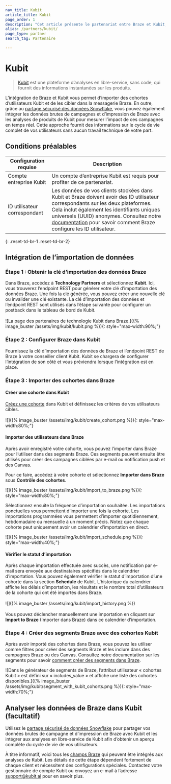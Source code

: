 ```yaml
---
nav_title: Kubit
article_title: Kubit
page_order: 1
description: "Cet article présente le partenariat entre Braze et Kubit, une plateforme d’analyses sans code et en libre-service qui fournit des informations instantanées sur les produits."
alias: /partners/kubit/
page_type: partner
search_tag: Partenaire

---
```


# Kubit

> [Kubit](https://kubit.ai/) est une plateforme d’analyses en libre-service, sans code, qui fournit des informations instantanées sur les produits. 

L’intégration de Braze et Kubit vous permet d’importer des cohortes d’utilisateurs Kubit et de les cibler dans la messagerie Braze. En outre, grâce au [partage sécurisé des données Snowflake]({{site.baseurl}}/partners/data_and_infrastructure_agility/data_warehouses/snowflake/), vous pouvez également intégrer les données brutes de campagnes et d’impression de Braze avec les analyses de produits de Kubit pour mesurer l’impact de ces campagnes en temps réel. Cette approche fournit des informations sur le cycle de vie complet de vos utilisateurs sans aucun travail technique de votre part.

## Conditions préalables

| Configuration requise | Description |
|---|---|
|Compte entreprise Kubit | Un compte d’entreprise Kubit est requis pour profiter de ce partenariat. |
| ID utilisateur correspondant | Les données de vos clients stockées dans Kubit et Braze doivent avoir des ID utilisateur correspondants sur les deux plateformes. Cela inclut également les identifiants uniques universels (UUID) anonymes. Consultez notre [documentation]({{site.baseurl}}/developer_guide/platform_integration_guides/android/analytics/setting_user_ids/) pour savoir comment Braze configure les ID utilisateur. |
{: .reset-td-br-1 .reset-td-br-2} 

## Intégration de l’importation de données

### Étape 1 : Obtenir la clé d’importation des données Braze

Dans Braze, accédez à **Technology Partners** et sélectionnez **Kubit**. Ici, vous trouverez l’endpoint REST pour générer votre clé d’importation des données Braze. Une fois la clé générée, vous pouvez créer une nouvelle clé ou invalider une clé existante. La clé d’importation des données et l’endpoint REST sont utilisés dans l’étape suivante pour configurer un postback dans le tableau de bord de Kubit.<br><br>![La page des partenaires de technologie Kubit dans Braze.]({% image_buster /assets/img/kubit/kubit.png %}){: style="max-width:90%;"}

### Étape 2 : Configurer Braze dans Kubit

Fournissez la clé d’importation des données de Braze et l’endpoint REST de Braze à votre conseiller client Kubit. Kubit se chargera de configurer l’intégration de son côté et vous préviendra lorsque l’intégration est en place.  

### Étape 3 : Importer des cohortes dans Braze

#### Créer une cohorte dans Kubit
[Créez une cohorte](https://www.kubit.ai/doc/fundamentals#cohort) dans Kubit et définissez les critères de vos utilisateurs cibles.<br><br>![]({% image_buster /assets/img/kubit/create_cohort.png %}){: style="max-width:80%;"}

#### Importer des utilisateurs dans Braze
Après avoir enregistré votre cohorte, vous pouvez l’importer dans Braze pour l’utiliser dans des segments Braze. Ces segments peuvent ensuite être utilisés pour créer des campagnes ciblées par e-mail ou notification push et des Canvas.

Pour ce faire, accédez à votre cohorte et sélectionnez **Importer dans Braze** sous **Contrôle des cohortes**.

![]({% image_buster /assets/img/kubit/import_to_braze.png %}){: style="max-width:80%;"}

Sélectionnez ensuite la fréquence d’importation souhaitée. Les importations ponctuelles vous permettent d’importer une fois la cohorte. Les importations programmées vous permettent d’importer quotidiennement, hebdomadaire ou mensuelle à un moment précis. Notez que chaque cohorte peut uniquement avoir un calendrier d’importation en direct. 

![]({% image_buster /assets/img/kubit/import_schedule.png %}){: style="max-width:40%;"}

#### Vérifier le statut d’importation
Après chaque importation effectuée avec succès, une notification par e-mail sera envoyée aux destinataires spécifiés dans le calendrier d’importation. Vous pouvez également vérifier le statut d’importation d’une cohorte dans la section **Schedule** de Kubit. L’historique du calendrier affiche les délais d’importation, les résultats et le nombre total d’utilisateurs de la cohorte qui ont été importés dans Braze.<br><br>![]({% image_buster /assets/img/kubit/import_history.png %})<br><br>Vous pouvez déclencher manuellement une importation en cliquant sur **Import to Braze** (Importer dans Braze) dans ce calendrier d’importation.

### Étape 4 : Créer des segments Braze avec des cohortes Kubit
Après avoir importé des cohortes dans Braze, vous pouvez les utiliser comme filtres pour créer des segments Braze et les inclure dans des campagnes Braze ou des Canvas. Consultez notre documentation sur les segments pour savoir [comment créer des segments dans Braze]({{site.baseurl}}/user_guide/engagement_tools/segments/creating_a_segment/#step-4-add-filters-to-your-segment).

![Dans le générateur de segments de Braze, l’attribut utilisateur « cohortes Kubit » est défini sur « includes_value » et affiche une liste des cohortes disponibles.]({% image_buster /assets/img/kubit/segment_with_kubit_cohorts.png %}){: style="max-width:70%;"}

## Analyser les données de Braze dans Kubit (facultatif)
Utilisez le [partage sécurisé de données Snowflake]({{site.baseurl}}/partners/data_and_infrastructure_agility/data_warehouses/snowflake/) pour partager vos données brutes de campagne et d’impression de Braze avec Kubit et les intégrer aux analyses en libre-service de Kubit afin d’obtenir un aperçu complète du cycle de vie de vos utilisateurs.

À titre informatif, voici tous les [champs Braze]({{site.baseurl}}/assets/download_file/data-sharing-raw-table-schemas.txt?ed79384e6ac6a97fe3b3d9f76852b7c2) qui peuvent être intégrés aux analyses de Kubit. Les détails de cette étape dépendent fortement de chaque client et nécessitent des configurations spéciales. Contactez votre gestionnaire de compte Kubit ou envoyez un e-mail à l’adresse [support@kubit.ai](support@kubit.ai) pour en savoir plus.